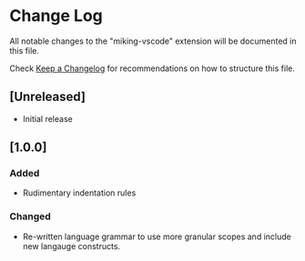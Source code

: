 # Change Log
All notable changes to the "miking-vscode" extension will be documented in this file.

Check [Keep a Changelog](http://keepachangelog.com/) for recommendations on how to structure this file.

## [Unreleased]
- Initial release

## [1.0.0]

### Added

- Rudimentary indentation rules

### Changed

- Re-written language grammar to use more granular scopes and include new langauge constructs.